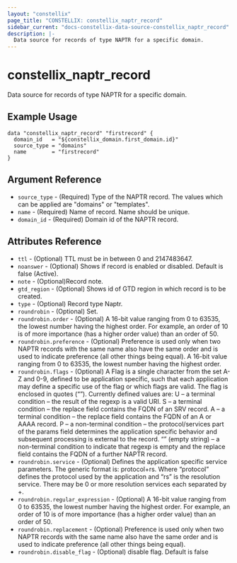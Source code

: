 ```yaml
---
layout: "constellix"
page_title: "CONSTELLIX: constellix_naptr_record"
sidebar_current: "docs-constellix-data-source-constellix_naptr_record"
description: |-
  Data source for records of type NAPTR for a specific domain.
---
```


# constellix_naptr_record
 Data source for records of type NAPTR for a specific domain.

## Example Usage ##

```hcl
data "constellix_naptr_record" "firstrecord" {
  domain_id   = "${constellix_domain.first_domain.id}"
  source_type = "domains"
  name        = "firstrecord"
}

```

## Argument Reference
* `source_type` - (Required) Type of the NAPTR record. The values which can be applied are "domains" or "templates".
* `name` - (Required) Name of record. Name should be unique.
* `domain_id` - (Required) Domain id of the NAPTR record.

## Attributes Reference ##
* `ttl` - (Optional) TTL must be in between 0 and 2147483647.
* `noanswer` - (Optional) Shows if record is enabled or disabled. Default is false (Active).
* `note` - (Optional)Record note.
* `gtd_region` - (Optional) Shows id of GTD region in which record is to be created.
* `type` - (Optional) Record type Naptr.
* `roundrobin` - (Optional) Set.
* `roundrobin.order` - (Optional) A 16-bit value ranging from 0 to 63535, the lowest number having the highest order. For example, an order of 10 is of more importance (has a higher order value) than an order of 50.
* `roundrobin.preference` - (Optional) Preference is used only when two NAPTR records with the same name also have the same order and is used to indicate preference (all other things being equal). A 16-bit value ranging from 0 to 63535, the lowest number having the highest order.
* `roundrobin.flags` - (Optional) A Flag is a single character from the set A-Z and 0-9, defined to be application specific, such that each application may define a specific use of the flag or which flags are valid. The flag is enclosed in quotes (“”). Currently defined values are: 
U – a terminal condition – the result of the regexp is a valid URI.
S – a terminal condition – the replace field contains the FQDN of an SRV record.
A – a terminal condition – the replace field contains the FQDN of an A or AAAA record.
P – a non-terminal condition – the protocol/services part of the params field determines the application specific behavior and subsequent processing is external to the record.
“” (empty string) – a non-terminal condition to indicate that regexp is empty and the replace field contains the FQDN of a further NAPTR record.
* `roundrobin.service` - (Optional) Defines the application specific service parameters. The generic format is: protocol+rs. Where “protocol” defines the protocol used by the application and “rs” is the resolution service. There may be 0 or more resolution services each separated by +.
* `roundrobin.regular_expression` - (Optional) A 16-bit value ranging from 0 to 63535, the lowest number having the highest order. For example, an order of 10 is of more importance (has a higher order value) than an order of 50.
* `roundrobin.replacement` - (Optional) Preference is used only when two NAPTR records with the same name also have the same order and is used to indicate preference (all other things being equal).
* `roundrobin.disable_flag` - (Optional) disable flag. Default is false

